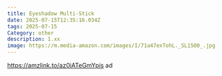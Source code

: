 ```yaml
---
title: Eyeshadow Multi-Stick
date: 2025-07-15T12:35:16.034Z
tags: 2025-07-15
Category: other
description: 1.xx
image: https://m.media-amazon.com/images/I/71a47exTohL._SL1500_.jpg
---
```

https://amzlink.to/az0iATeGmYpis ad